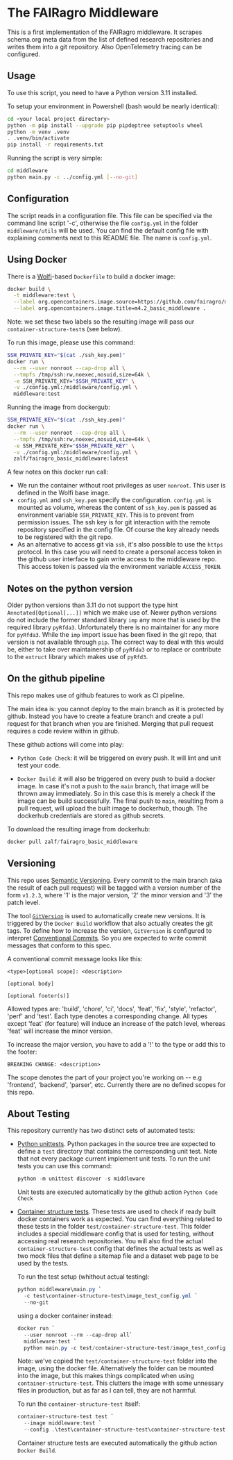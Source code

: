 # The FAIRagro Middleware #

This is a first implementation of the FAIRagro middleware. It scrapes schema.org meta data from the list of defined research repositories and writes them into a git repository. Also OpenTelemetry tracing can be configured.

## Usage ##

To use this script, you need to have a Python version 3.11 installed.

To setup your environment in Powershell (bash would be nearly identical):

```bash
cd <your local project directory>
python -m pip install --upgrade pip pipdeptree setuptools wheel
python -m venv .venv
. .venv/bin/activate
pip install -r requirements.txt
```

Running the script is very simple:

```bash
cd middleware
python main.py -c ../config.yml [--no-git]
```

## Configuration ##

The script reads in a configuration file. This file can be specified via the command line script '-c', otherwise the file `config.yml` in the folder `middleware/utils` will be used. You can find the default config file with explaining comments next to this README file. The name is `config.yml`.

## Using Docker ##

There is a [Wolfi](https://github.com/wolfi-dev)-based `Dockerfile` to build a docker image:

```bash
docker build \
  -t middleware:test \
  --label org.opencontainers.image.source=https://github.com/fairagro/m4.2_basic_middleware \
  --label org.opencontainers.image.title=m4.2_basic_middleware .
```

Note: we set these two labels so the resulting image will pass our `container-structure-test`s (see below).

To run this image, please use this command:

```bash
SSH_PRIVATE_KEY="$(cat ./ssh_key.pem)"
docker run \
  --rm --user nonroot --cap-drop all \
  --tmpfs /tmp/ssh:rw,noexec,nosuid,size=64k \
  -e SSH_PRIVATE_KEY="$SSH_PRIVATE_KEY" \
  -v ./config.yml:/middleware/config.yml \
  middleware:test
```

Running the image from dockergub:

```bash
SSH_PRIVATE_KEY="$(cat ./ssh_key.pem)"
docker run \
  --rm --user nonroot --cap-drop all \
  --tmpfs /tmp/ssh:rw,noexec,nosuid,size=64k \
  -e SSH_PRIVATE_KEY="$SSH_PRIVATE_KEY" \
  -v ./config.yml:/middleware/config.yml \
  zalf/fairagro_basic_middleware:latest
```

A few notes on this docker run call:

- We run the container without root privileges as user `nonroot`. This user is defined in the Wolfi base image.
- `config.yml` and `ssh_key.pem` specify the configuration. `config.yml` is mounted as volume, whereas the content of `ssh_key.pem`
  is passed as environment variable `SSH_PRIVATE_KEY`. This is to prevent from permission issues. The ssh key is for git interaction with the
  remote repository specified in the config file. Of course the key already needs to be registered with the git repo.
- As an alternative to access git via `ssh`, it's also possible to use the `https` protocol. In this case you will need to create a
  personal access token in the github user interface to gain write access to the middleware repo. This access token is passed via the environment variable `ACCESS_TOKEN`.

## Notes on the python version ##

Older python versions than 3.11 do not support the type hint `Annotated[Optional[...]]` which we make use of. Newer python versions do not include the
former standard library `imp` any more that is used by the required library `pyRfda3`. Unfortunately there is no maintainer for any more for `pyRfda3`.
While the `imp` import issue has been fixed in the git repo, that version is not available through `pip`. The correct way to deal with this would be,
either to take over maintainership of `pyRfda3` or to replace or contribute to the `extruct` library which makes use of `pyRfd3`.

## On the github pipeline ##

This repo makes use of github features to work as CI pipeline.

The main idea is: you cannot deploy to the main branch as it is protected by github. Instead you have to create a feature branch and create a pull request
for that branch when you are finished. Merging that pull request requires a code review within in github.

These github actions will come into play:

- `Python Code Check`: it will be triggered on every push. It will lint and unit test your code.

- `Docker Build`: it will also be triggered on every push to build a docker image. In case it's not a push to the `main` branch, that image will be thrown
  away immediately. So in this case this is merely a check if the image can be build successfully. The final push to `main`, resulting from a pull request,
  will upload the built image to dockerhub, though. The dockerhub credentials are stored as github secrets.

To download the resulting image from dockerhub:

```powershell
docker pull zalf/fairagro_basic_middleware
```

## Versioning ##

This repo uses [Semantic Versioning](https://semver.org/). Every commit to the main branch (aka the result of each pull request) will be tagged with a
version number of the form `v1.2.3`, where '1' is the major version, '2' the minor version and '3' the patch level.

The tool [`GitVersion`](https://gitversion.net/) is used to automatically create new versions. It is triggered by the `Docker Build` workflow that also
actually creates the git tags. To define how to increase the version, `GitVersion` is configured to interpret
[Conventional Commits](https://www.conventionalcommits.org/en/v1.0.0/). So you are expected to write commit messages that conform to this spec.

A conventional commit message looks like this:

```text
<type>[optional scope]: <description>

[optional body]

[optional footer(s)]
```

Allowed types are: 'build', 'chore', 'ci', 'docs', 'feat', 'fix', 'style', 'refactor', 'perf' and 'test'.
Each type denotes a corresponding change. All types except 'feat' (for feature) will induce an increase of the patch level, whereas 'feat' will increase
the minor version.

To increase the major version, you have to add a '!' to the type or add this to the footer:

```text
BREAKING CHANGE: <description>
```

The scope denotes the part of your project you're working on -- e.g 'frontend', 'backend', 'parser', etc. Currently there are no defined scopes
for this repo.

## About Testing ##

This repository currently has two distinct sets of automated tests:

- [Python unittests](https://docs.python.org/3/library/unittest.html). Python packages in the source tree are expected to define a `test` directory that contains the
  corresponding unit test. Note that not every package current implement unit tests. To run the unit tests you can use this command:

  ```powershell
  python -m unittest discover -s middleware
  ```

  Unit tests are executed automatically by the github action `Python Code Check`

- [Container structure tests](https://github.com/GoogleContainerTools/container-structure-test). These tests are used to check if ready built docker containers
  work as expected. You can find everything related to these tests in the folder `test/container-structure-test`. This folder includes a special middleware config
  that is used for testing, without accessing real research repositories. You will also find the actual `container-structure-test` config that defines the actual tests
  as well as two mock files that define a sitemap file and a dataset web page to be used by the tests.

  To run the test setup (whithout actual testing):

  ```powershell
  python middleware\main.py `
    -c test\container-structure-test\image_test_config.yml `
    --no-git
  ```

  using a docker container instead:

  ```powershell
  docker run `
    --user nonroot --rm --cap-drop all`
    middleware:test `
    python main.py -c test/container-structure-test/image_test_config.yml --no-git
  ```

  Note: we've copied the `test/container-structure-test` folder into the image, using the docker file. Alternatively the folder can be mounted into the image, but
  this makes things complicated when using `container-structure-test`. This clutters the image with some unnessary files in production, but as far as I can tell, they
  are not harmful.

  To run the `container-structure-test` itself:

  ```powershell
  container-structure-test test `
    --image middleware:test `
    --config .\test\container-structure-test\container-structure-test-config.yml
  ```

  Container structure tests are executed automatically the github action `Docker Build`.
  